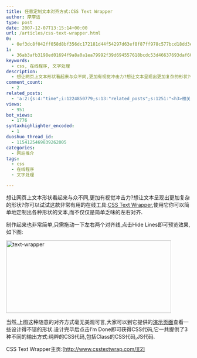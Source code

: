 ```yaml
---
title: 任意定制文本对齐方式:CSS Text Wrapper
author: 摩摩诘
type: post
date: 2007-12-07T13:15:14+00:00
url: /articles/css-text-wrapper.html
0:
  - 0ef3dc8f042ff058d8bf356dc172181d44f54297d63ef8f87ff978c577bcd18dd3edfd357e63159b6d8a812dde45562f
1:
  - 36ab3afb3198ed01694f9a8a0a1ea79992f39d694557618bcdc53d46637693daf6024b0fc233ab32819188aeeba1cada
keywords:
  - css, 在线程序, 文字处理
description:
  - 想让网页上文本形状看起来与众不同,更加有视觉冲击力?想让文本呈现出更加复杂的形状?你可以试试这款非常有用的在线工具:CSS Text Wrapper,使用它你可以简单地定制出各种形状的文本,而不仅仅是简单乏味的左右对齐.
comment_count:
  - 2
related_posts:
  - 'a:2:{s:4:"time";i:1224850779;s:13:"related_posts";s:1251:"<h3>相关日志</h3><ul class="related_post"><li><a href="http://www.digglife.cn/articles/enhance-mobile-phone-pics.html" title="如何提高手机照片的质量">如何提高手机照片的质量</a></li><li><a href="http://www.digglife.cn/articles/improve-your-image-online.html" title="在线一键优化你的照片">在线一键优化你的照片</a></li><li><a href="http://www.digglife.cn/articles/prism-extension.html" title="Prism扩展:将Web应用桌面化">Prism扩展:将Web应用桌面化</a></li><li><a href="http://www.digglife.cn/articles/online-image-resizer-cropper.html" title="15个在线图片缩放剪切工具">15个在线图片缩放剪切工具</a></li><li><a href="http://www.digglife.cn/articles/cartoon-character-generator.html" title="12个网站帮你制作个性化的卡通形象">12个网站帮你制作个性化的卡通形象</a></li><li><a href="http://www.digglife.cn/articles/embed-presentation-google-docs.html" title="Google在线演示文稿新增网页嵌入功能">Google在线演示文稿新增网页嵌入功能</a></li><li><a href="http://www.digglife.cn/articles/ascii-poster-maker.html" title="在线制作ASCII码海报:ASCII Poster Maker">在线制作ASCII码海报:ASCII Poster Maker</a></li></ul>";}'
views:
  - 951
bot_views:
  - 1776
syntaxhighlighter_encoded:
  - 1
duoshuo_thread_id:
  - 1154125469839262005
categories:
  - 网站推介
tags:
  - css
  - 在线程序
  - 文字处理

---
```

想让网页上文本形状看起来与众不同,更加有视觉冲击力?想让文本呈现出更加复杂的形状?你可以试试这款非常有用的在线工具:<a href="http://www.csstextwrap.com/" title="CSS Text Wrapper" target="_blank">CSS Text Wrapper</a>,使用它你可以简单地定制出各种形状的文本,而不仅仅是简单乏味的左右对齐.

制作起来也非常简单,只需拖动一下左右两个对齐线,点击Hide Lines即可预览效果,如下图:

<!--more-->

[<img src="http://digglife.qiniudn.com/wp-content/uploads/3/379/2007/12/text-wrapper-thumb.png" alt="text-wrapper" border="0" height="198" width="450" />][1]

当然,上图这种随意的对齐方式毫无美观可言,大家可以到它提供的<a href="http://www.csstextwrap.com/examples.php" title="演示页面" target="_blank">演示页面</a>查看一些设计得不错的形状.设计完毕后点击I&#8217;m Done即可获得CSS代码,它一共提供了3种不同的输出方式:纯粹的CSS代码,包括Class的CSS代码,JS代码.

CSS Text Wrapper主页:[http://www.csstextwrap.com/][2]

 [1]: https://www.digglife.net/wp-content/uploads/3/379/2007/12/text-wrapper.png
 [2]: http://www.csstextwrap.com/ "http://www.csstextwrap.com/"
